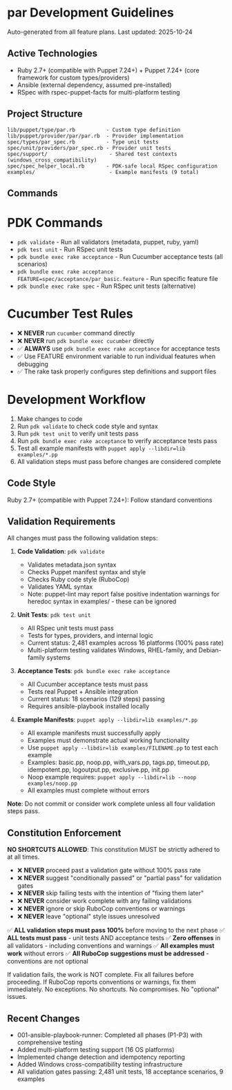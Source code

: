 # par Development Guidelines

Auto-generated from all feature plans. Last updated: 2025-10-24

## Active Technologies
- Ruby 2.7+ (compatible with Puppet 7.24+) + Puppet 7.24+ (core framework for custom types/providers)
- Ansible (external dependency, assumed pre-installed)
- RSpec with rspec-puppet-facts for multi-platform testing

## Project Structure

```text
lib/puppet/type/par.rb          - Custom type definition
lib/puppet/provider/par/par.rb  - Provider implementation
spec/types/par_spec.rb          - Type unit tests
spec/unit/providers/par_spec.rb - Provider unit tests
spec/support/                    - Shared test contexts (windows_cross_compatibility)
spec/spec_helper_local.rb       - PDK-safe local RSpec configuration
examples/                        - Example manifests (9 total)
```

## Commands

# PDK Commands
- `pdk validate` - Run all validators (metadata, puppet, ruby, yaml)
- `pdk test unit` - Run RSpec unit tests
- `pdk bundle exec rake acceptance` - Run Cucumber acceptance tests (all scenarios)
- `pdk bundle exec rake acceptance FEATURE=spec/acceptance/par_basic.feature` - Run specific feature file
- `pdk bundle exec rake spec` - Run RSpec unit tests (alternative)

# Cucumber Test Rules
- ❌ **NEVER** run `cucumber` command directly
- ❌ **NEVER** run `pdk bundle exec cucumber` directly
- ✅ **ALWAYS** use `pdk bundle exec rake acceptance` for acceptance tests
- ✅ Use FEATURE environment variable to run individual features when debugging
- ✅ The rake task properly configures step definitions and support files

# Development Workflow
1. Make changes to code
2. Run `pdk validate` to check code style and syntax
3. Run `pdk test unit` to verify unit tests pass
4. Run `pdk bundle exec rake acceptance` to verify acceptance tests pass
5. Test all example manifests with `puppet apply --libdir=lib examples/*.pp`
6. All validation steps must pass before changes are considered complete

## Code Style

Ruby 2.7+ (compatible with Puppet 7.24+): Follow standard conventions

## Validation Requirements

All changes must pass the following validation steps:

1. **Code Validation**: `pdk validate`
   - Validates metadata.json syntax
   - Checks Puppet manifest syntax and style
   - Checks Ruby code style (RuboCop)
   - Validates YAML syntax
   - Note: puppet-lint may report false positive indentation warnings for heredoc syntax in examples/ - these can be ignored

2. **Unit Tests**: `pdk test unit`
   - All RSpec unit tests must pass
   - Tests for types, providers, and internal logic
   - Current status: 2,481 examples across 16 platforms (100% pass rate)
   - Multi-platform testing validates Windows, RHEL-family, and Debian-family systems

3. **Acceptance Tests**: `pdk bundle exec rake acceptance`
   - All Cucumber acceptance tests must pass
   - Tests real Puppet + Ansible integration
   - Current status: 18 scenarios (129 steps) passing
   - Requires ansible-playbook installed locally

4. **Example Manifests**: `puppet apply --libdir=lib examples/*.pp`
   - All example manifests must successfully apply
   - Examples must demonstrate actual working functionality
   - Use `puppet apply --libdir=lib examples/FILENAME.pp` to test each example
   - Examples: basic.pp, noop.pp, with_vars.pp, tags.pp, timeout.pp, idempotent.pp, logoutput.pp, exclusive.pp, init.pp
   - Noop example requires: `puppet apply --libdir=lib --noop examples/noop.pp`
   - All examples must complete without errors

**Note**: Do not commit or consider work complete unless all four validation steps pass.

## Constitution Enforcement

**NO SHORTCUTS ALLOWED**: This constitution MUST be strictly adhered to at all times.

- ❌ **NEVER** proceed past a validation gate without 100% pass rate
- ❌ **NEVER** suggest "conditionally passed" or "partial pass" for validation gates
- ❌ **NEVER** skip failing tests with the intention of "fixing them later"
- ❌ **NEVER** consider work complete with any failing validations
- ❌ **NEVER** ignore or skip RuboCop conventions or warnings
- ❌ **NEVER** leave "optional" style issues unresolved

✅ **ALL validation steps must pass 100%** before moving to the next phase
✅ **ALL tests must pass** - unit tests AND acceptance tests
✅ **Zero offenses** in all validators - including conventions and warnings
✅ **All examples must work** without errors
✅ **All RuboCop suggestions must be addressed** - conventions are not optional

If validation fails, the work is NOT complete. Fix all failures before proceeding.
If RuboCop reports conventions or warnings, fix them immediately.
No exceptions. No shortcuts. No compromises. No "optional" issues.

## Recent Changes
- 001-ansible-playbook-runner: Completed all phases (P1-P3) with comprehensive testing
- Added multi-platform testing support (16 OS platforms)
- Implemented change detection and idempotency reporting
- Added Windows cross-compatibility testing infrastructure
- All validation gates passing: 2,481 unit tests, 18 acceptance scenarios, 9 examples

<!-- MANUAL ADDITIONS START -->
<!-- MANUAL ADDITIONS END -->
